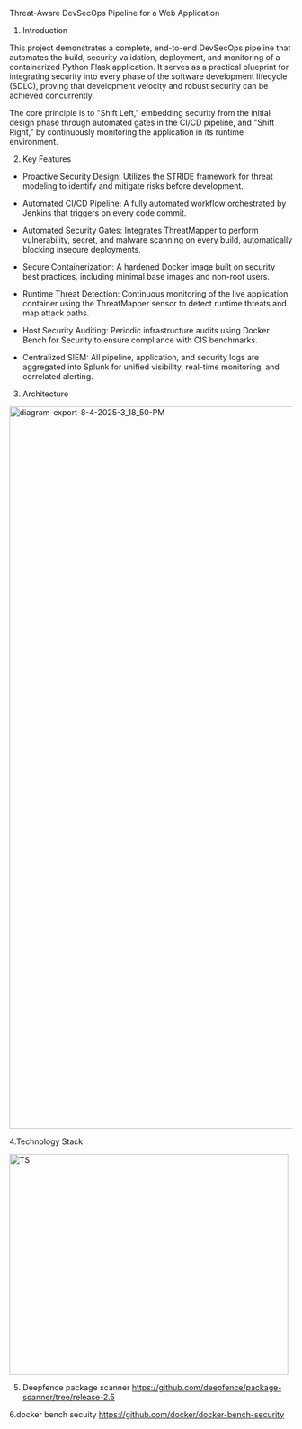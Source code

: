 Threat-Aware DevSecOps Pipeline for a Web Application

1. Introduction

This project demonstrates a complete, end-to-end DevSecOps pipeline that automates the build, security validation, deployment, and monitoring of a containerized Python Flask application. It serves as a practical blueprint for integrating security into every phase of the software development lifecycle (SDLC), proving that development velocity and robust security can be achieved concurrently.

The core principle is to "Shift Left," embedding security from the initial design phase through automated gates in the CI/CD pipeline, and "Shift Right," by continuously monitoring the application in its runtime environment.


2. Key Features

- Proactive Security Design: Utilizes the STRIDE framework for threat modeling to identify and mitigate risks before development.

- Automated CI/CD Pipeline: A fully automated workflow orchestrated by Jenkins that triggers   on every code commit.

- Automated Security Gates: Integrates ThreatMapper to perform vulnerability, secret, and     malware scanning on every build, automatically blocking insecure deployments.

- Secure Containerization: A hardened Docker image built on security best practices, including minimal base images and non-root users.

- Runtime Threat Detection: Continuous monitoring of the live application container using the ThreatMapper sensor to detect runtime threats and map attack paths.

- Host Security Auditing: Periodic infrastructure audits using Docker Bench for Security to ensure compliance with CIS benchmarks.

- Centralized SIEM: All pipeline, application, and security logs are aggregated into Splunk for unified visibility, real-time monitoring, and correlated alerting.

3. Architecture

<img width="5091" height="1286" alt="diagram-export-8-4-2025-3_18_50-PM" src="https://github.com/user-attachments/assets/f0897fac-db81-472e-a7b1-c9625e300de7" />

4.Technology Stack

<img width="496" height="393" alt="TS" src="https://github.com/user-attachments/assets/9aaa85be-6d2e-43a8-b634-d56dcc14ee3a" />

5. Deepfence package scanner
https://github.com/deepfence/package-scanner/tree/release-2.5

 6.docker bench secuity
 https://github.com/docker/docker-bench-security
